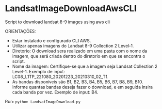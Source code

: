 # LandsatImageDownloadAwsCLI
Script to download landsat 8-9 images using aws cli


ORIENTAÇÕES:
- Estar instalado e configurado CLI AWS.
- Utilizar apenas imagens do Landsat 8-9 Collection 2 Level-1.
- Diretorio: O download sera realizado em uma pasta com o nome da imagem, que será criada dentro do diretorio em que se encontra o script.
- Nome da imagem: Certifique-se que a imagem seja Landsat Collection 2 Level-1. Exemplo de input: LC08_L1TP_221080_20201223_20210310_02_T1.
- As bandas disponíveis são B1, B2, B3, B4, B5, B6, B7, B8, B9, B10. Informe quantas bandas deseja fazer o download, e em seguida insira cada banda por vez. Exemplo de input: B4.

Run:
`python LandsatImageDownload.py`
